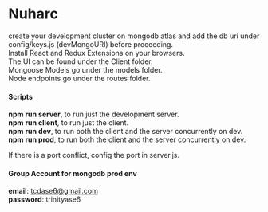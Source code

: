 # Nuharc  

create your development cluster on mongodb atlas and add the db uri under config/keys.js (devMongoURI) before proceeding.  
Install React and Redux Extensions on your browsers.  
The UI can be found under the Client folder.  
Mongoose Models go under the models folder.  
Node endpoints go under the routes folder.  

#### Scripts
__npm run server__, to run just the development server.  
__npm run client__, to run just the client.  
__npm run dev__, to run both the client and the server concurrently on dev.  
__npm run prod__, to run both the client and the server concurrently on dev.  

If there is a port conflict, config the port in server.js.  

#### Group Account for mongodb prod env

__email__: tcdase6@gmail.com  
__password__: trinityase6  
